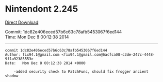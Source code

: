 # Nintendont 2.245
[Direct Download](./Nintendont.zip)

Commit: 1dc82e406eced57b6c63c78afb5453067f6ed144  
Time: Mon Dec 8 00:12:38 2014   

-----

```
commit 1dc82e406eced57b6c63c78afb5453067f6ed144
Author: fix94.1@gmail.com <fix94.1@gmail.com@6acfca08-c3de-247c-4448-9f1a92385553>
Date:   Mon Dec 8 00:12:38 2014 +0000

    -added security check to PatchFunc, should fix frogger ancient shadow
```
